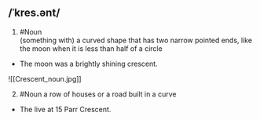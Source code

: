 ## /ˈkres.ənt/ 
1. #Noun  
(something with) a curved shape that has two narrow pointed ends, like the moon when it is less than half of a circle

- The moon was a brightly shining crescent.

![[Crescent_noun.jpg]]

2. #Noun 
a row of houses or a road built in a curve

- The live at 15 Parr Crescent.
